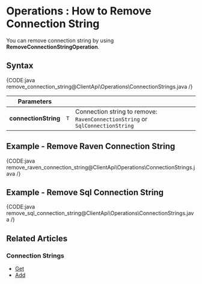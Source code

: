 ﻿# Operations : How to Remove Connection String

You can remove connection string by using **RemoveConnectionStringOperation**.

## Syntax

{CODE:java remove_connection_string@ClientApi\Operations\ConnectionStrings.java /}

| Parameters | | |
| ------------- | ----- | ---- |
| **connectionString** | `T` | Connection string to remove: `RavenConnectionString` or `SqlConnectionString` |

## Example - Remove Raven Connection String

{CODE:java remove_raven_connection_string@ClientApi\Operations\ConnectionStrings.java /}

## Example - Remove Sql Connection String

{CODE:java remove_sql_connection_string@ClientApi\Operations\ConnectionStrings.java /}

## Related Articles

### Connection Strings

- [Get](../../../../client-api/operations/maintenance/connection-strings/get-connection-string)
- [Add](../../../../client-api/operations/maintenance/connection-strings/add-connection-string)
